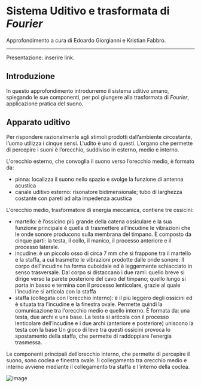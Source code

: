 # Sistema Uditivo e trasformata di _Fourier_
Approfondimento a cura di Edoardo Giorgianni e Kristian Fabbro.
***
Presentazione: inserire link.

## Introduzione
In questo approfondimento introdurremo il sistema uditivo umano, spiegando le sue componenti, per poi giungere alla trasformata di _Fourier_, applicazione pratica del suono.

## Apparato uditivo
Per rispondere razionalmente agli stimoli prodotti dall’ambiente circostante, l’uomo utilizza i cinque sensi. L'udito è uno di questi. L’organo che permette di percepire i suoni è l’orecchio, suddiviso in esterno, medio e interno.

L'orecchio esterno, che convoglia il suono verso l’orecchio medio, è formato da:
  - pinna: localizza il suono nello spazio e svolge la funzione di antenna acustica
  - canale uditivo esterno: risonatore bidimensionale; tubo di larghezza costante con pareti ad alta impedenza acustica

L'orecchio medio, trasformatore di energia meccanica, contiene tre ossicini:
  - martello: è l’ossicino più grande della catena ossiculare e la sua funzione principale è quella di trasmettere all’incudine le vibrazioni che le onde sonore producono sulla membrana del timpano. È composto da cinque parti: la testa, il collo, il manico, il processo anteriore e il processo laterale.
  - incudine: è un piccolo osso di circa 7 mm che si frappone tra il martello e la staffa, a cui trasmette le vibrazioni prodotte dalle onde sonore. Il corpo dell'incudine ha forma cuboidale ed è leggermente schiacciato in senso trasversale. Dal corpo si distaccano i due rami: quello breve si dirige verso la parete posteriore del cavo del timpano; quello lungo si porta in basso e termina con il processo lenticolare, grazie al quale l’incudine si articola con la staffa
  - staffa (collegata con l’orecchio interno): è il più leggero degli ossicini ed è situata tra l'incudine e la finestra ovale. Permette quindi la comunicazione tra l'orecchio medio e quello interno. È formata da: una testa, due archi e una base. La testa si articola con il processo lenticolare dell’incudine e i due archi (anteriore e posteriore) uniscono la testa con la base
Un gioco di leve tra questi ossicini provoca lo spostamento della staffa, che permette di raddoppiare l’energia trasmessa.

Le componenti principali dell’orecchio interno, che permette di percepire il suono, sono coclea e finestra ovale. Il collegamento tra orecchio medio e interno avviene mediante il collegamento tra staffa e l’interno della coclea.

![image](https://github.com/egiorgianni/Principi-e-Modelli-della-Percezione/assets/116444536/c4c2a791-3dc4-4cc2-a589-f2e92d47b88d)
